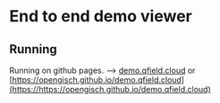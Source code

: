 # End to end demo viewer


## Running
Running on github pages. --> [demo.qfield.cloud](https://demo.qfield.cloud) or [https://opengisch.github.io/demo.qfield.cloud](https://https://opengisch.github.io/demo.qfield.cloud)
